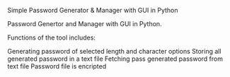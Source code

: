 Simple Password Generator & Manager with GUI in Python

Password Genertor and Manager with GUI in Python.

Functions of the tool includes:

Generating password of selected length and character options Storing all generated password in a text file 
Fetching pass generated password from text file 
Password file is encripted 
